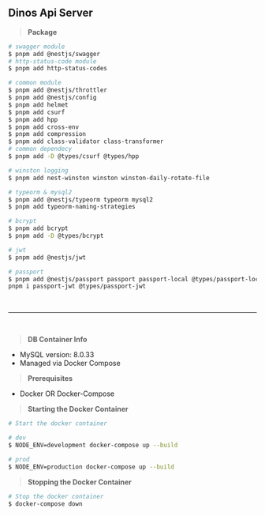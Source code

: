 ## Dinos Api Server

> **Package**

```bash
# swagger module
$ pnpm add @nestjs/swagger
# http-status-code module
$ pnpm add http-status-codes

# common module 
$ pnpm add @nestjs/throttler
$ pnpm add @nestjs/config
$ pnpm add helmet
$ pnpm add csurf
$ pnpm add hpp
$ pnpm add cross-env
$ pnpm add compression
$ pnpm add class-validator class-transformer
# common dependecy
$ pnpm add -D @types/csurf @types/hpp

# winston logging 
$ pnpm add nest-winston winston winston-daily-rotate-file 

# typeorm & mysql2 
$ pnpm add @nestjs/typeorm typeorm mysql2
$ pnpm add typeorm-naming-strategies

# bcrypt
$ pnpm add bcrypt
$ pnpm add -D @types/bcrypt

# jwt 
$ pnpm add @nestjs/jwt

# passport 
$ pnpm add @nestjs/passport passport passport-local @types/passport-local
pnpm i passport-jwt @types/passport-jwt
```

</br>

----

</br>

> **DB Container Info**

- MySQL version: 8.0.33
- Managed via Docker Compose

> **Prerequisites**

- Docker OR Docker-Compose

> **Starting the Docker Container**

```bash
# Start the docker container

# dev 
$ NODE_ENV=development docker-compose up --build

# prod 
$ NODE_ENV=production docker-compose up --build 

```

> **Stopping the Docker Container**

```bash
# Stop the docker container
$ docker-compose down 
```